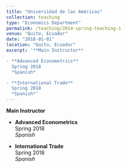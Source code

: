 ```yaml
---
title: "Universidad de las Américas"
collection: teaching
type: "Economics Department"
permalink: /teaching/2014-spring-teaching-1
venue: "Quito, Ecuador"
date: "2018-01-01"
location: "Quito, Ecuador"
excerpt: '**Main Instructor**

- **Advanced Econometrics**   
  Spring 2018  
  *Spanish*

- **International Trade**  
  Spring 2018  
  *Spanish*'
---
```


**Main Instructor**

- **Advanced Econometrics**   
  Spring 2018  
  *Spanish*

- **International Trade**  
  Spring 2018  
  *Spanish*
